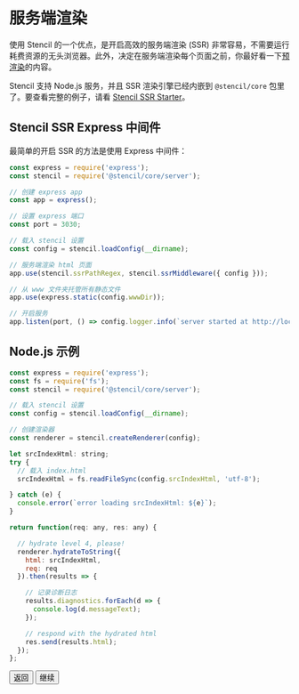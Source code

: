# 服务端渲染

使用 Stencil 的一个优点，是开启高效的服务端渲染 (SSR) 非常容易，不需要运行耗费资源的无头浏览器。此外，决定在服务端渲染每个页面之前，你最好看一下[预渲染](/docs/prerendering)的内容。

Stencil 支持 Node.js 服务，并且 SSR 渲染引擎已经内嵌到  `@stencil/core` 包里了。要查看完整的例子，请看 [Stencil SSR Starter](https://github.com/ionic-team/stencil-ssr-starter)。


## Stencil SSR Express 中间件

最简单的开启 SSR 的方法是使用 Express 中间件：

```javascript
const express = require('express');
const stencil = require('@stencil/core/server');

// 创建 express app
const app = express();

// 设置 express 端口
const port = 3030;

// 载入 stencil 设置
const config = stencil.loadConfig(__dirname);

// 服务端渲染 html 页面
app.use(stencil.ssrPathRegex, stencil.ssrMiddleware({ config }));

// 从 www 文件夹托管所有静态文件
app.use(express.static(config.wwwDir));

// 开启服务
app.listen(port, () => config.logger.info(`server started at http://localhost:${ port }`));

```


## Node.js 示例

```javascript
const express = require('express');
const fs = require('fs');
const stencil = require('@stencil/core/server');

// 载入 stencil 设置
const config = stencil.loadConfig(__dirname);

// 创建渲染器
const renderer = stencil.createRenderer(config);

let srcIndexHtml: string;
try {
  // 载入 index.html
  srcIndexHtml = fs.readFileSync(config.srcIndexHtml, 'utf-8');

} catch (e) {
  console.error(`error loading srcIndexHtml: ${e}`);
}

return function(req: any, res: any) {

  // hydrate level 4, please!
  renderer.hydrateToString({
    html: srcIndexHtml,
    req: req
  }).then(results => {

    // 记录诊断日志
    results.diagnostics.forEach(d => {
      console.log(d.messageText);
    });

    // respond with the hydrated html
    res.send(results.html);
  });
};
```

<stencil-route-link url="/docs/prerendering" router="#router" custom="true">
  <button class="backButton">
    返回
  </button>
</stencil-route-link>

<stencil-route-link url="/docs/service-workers" custom="true">
  <button class="nextButton">
    继续
  </button>
</stencil-route-link>
